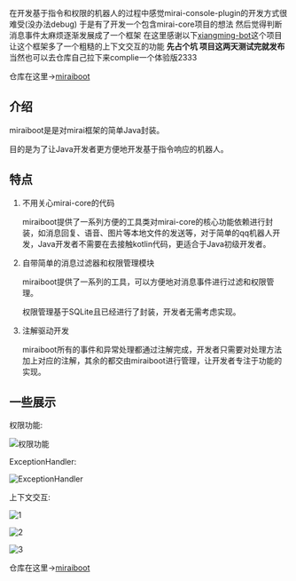 在开发基于指令和权限的机器人的过程中感觉mirai-console-plugin的开发方式很难受(没办法debug) 于是有了开发一个包含mirai-core项目的想法
然后觉得判断消息事件太麻烦逐渐发展成了一个框架
在这里感谢以下[xiangming-bot](https://github.com/Chuanwise/xiaoming-bot)这个项目  让这个框架多了一个粗糙的上下文交互的功能
**先占个坑 项目这两天测试完就发布** 
当然也可以去仓库自己拉下来complie一个体验版2333

仓库在这里->[miraiboot](https://github.com/diyigemt/mirai-boot)

## 介绍

miraiboot是是对mirai框架的简单Java封装。

目的是为了让Java开发者更方便地开发基于指令响应的机器人。

## 特点

1. 不用关心mirai-core的代码

   miraiboot提供了一系列方便的工具类对mirai-core的核心功能依赖进行封装，如消息回复、语音、图片等本地文件的发送等，对于简单的qq机器人开发，Java开发者不需要在去接触kotlin代码，更适合于Java初级开发者。

2. 自带简单的消息过滤器和权限管理模块

   miraiboot提供了一系列的工具，可以方便地对消息事件进行过滤和权限管理。

   权限管理基于SQLite且已经进行了封装，开发者无需考虑实现。

3. 注解驱动开发

   miraiboot所有的事件和异常处理都通过注解完成，开发者只需要对处理方法加上对应的注解，其余的都交由miraiboot进行管理，让开发者专注于功能的实现。

## 一些展示

权限功能:

![权限功能](https://lychee.diyigemt.net/uploads/small/0eb5b76858f250f09d07c7b3cd8accd5.jpg)

ExceptionHandler:

![ExceptionHandler](https://lychee.diyigemt.net/uploads/small/193a0d32129274a882f414bf7529d91c.jpg)

上下文交互:

![1](https://lychee.diyigemt.net/uploads/small/6f7ced06aadf185ce6e09906c470c164.jpg)

![2](https://lychee.diyigemt.net/uploads/small/be25f01034ad8c57dffd1aed2e4f0486.jpg)

![3](https://lychee.diyigemt.net/uploads/small/9c1424689d52114302cefb637e758b8d.jpg)

仓库在这里->[miraiboot](https://github.com/diyigemt/mirai-boot)

